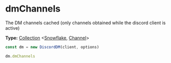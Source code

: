 # dmChannels

The DM channels cached \(only channels obtained while the discord client is active\)

**Type:** [Collection](https://discord.js.org/#/docs/collection/master/class/Collection) &lt;[Snowflake](https://discord.js.org/#/docs/main/stable/typedef/Snowflake), [Channel](https://discord.js.org/#/docs/main/stable/class/Channel)&gt;

```javascript
const dm = new DiscordDM(client, options)

dm.dmChannels
```

